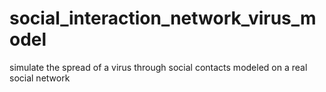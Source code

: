 # social_interaction_network_virus_model
simulate the spread of a virus through social contacts modeled on a real social network

